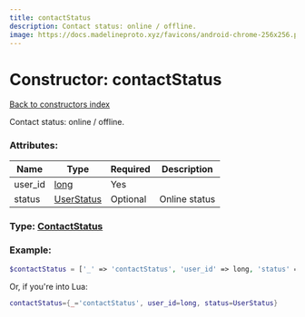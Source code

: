 ```yaml
---
title: contactStatus
description: Contact status: online / offline.
image: https://docs.madelineproto.xyz/favicons/android-chrome-256x256.png
---
```

# Constructor: contactStatus  
[Back to constructors index](index.md)



Contact status: online / offline.

### Attributes:

| Name     |    Type       | Required | Description |
|----------|---------------|----------|-------------|
|user\_id|[long](../types/long.md) | Yes|
|status|[UserStatus](../types/UserStatus.md) | Optional|Online status|



### Type: [ContactStatus](../types/ContactStatus.md)


### Example:

```php
$contactStatus = ['_' => 'contactStatus', 'user_id' => long, 'status' => UserStatus];
```  


Or, if you're into Lua:

```lua
contactStatus={_='contactStatus', user_id=long, status=UserStatus}

```


